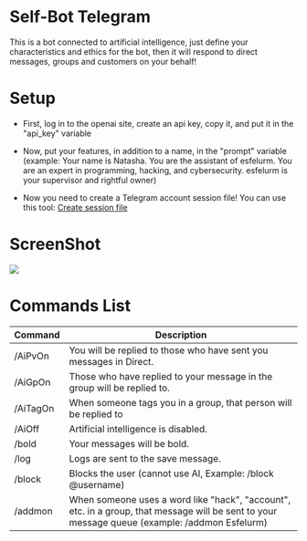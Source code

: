 # Self-Bot Telegram 

This is a bot connected to artificial intelligence, just define your characteristics and ethics for the bot, then it will respond to direct messages, groups and customers on your behalf!

# Setup

- First, log in to the openai site, create an api key, copy it, and put it in the "api_key" variable

- Now, put your features, in addition to a name, in the "prompt" variable (example: Your name is Natasha. You are the assistant of esfelurm. You are an expert in programming, hacking, and cybersecurity. esfelurm is your supervisor and rightful owner) 

- Now you need to create a Telegram account session file! You can use this tool: <a href="https://github.com/Mr-Spect3r/TgAcc-Robber/blob/main/session.py">Create session file</a> 

# ScreenShot

<img src="https://github.com/user-attachments/assets/4d3bc829-2461-4242-bf4a-c38fff481090"> 

# Commands List

<table>
  <thead>
    <tr>
      <th>Command</th>
      <th>Description</th>
    </tr>
  </thead>
  <tbody>
    <tr>
      <td>/AiPvOn</td>
      <td>You will be replied to those who have sent you messages in Direct.</td>
    </tr>
    <tr>
      <td>/AiGpOn</td>
      <td>Those who have replied to your message in the group will be replied to.</td>
    </tr>
    <tr>
      <td>/AiTagOn</td>
      <td>When someone tags you in a group, that person will be replied to</td>
    </tr>
    <tr>
      <td>/AiOff</td>
      <td>Artificial intelligence is disabled.</td>
    </tr>
    <tr>
      <td>/bold</td>
      <td>Your messages will be bold.</td>
    </tr>
    <tr>
    <td>/log</td>
      <td>Logs are sent to the save message.</td>
    </tr>
    <tr>
    <td>/block</td>
      <td>Blocks the user (cannot use AI, Example: /block @username)</td>
    </tr>
    <tr>
    <td>/addmon</td>
      <td>When someone uses a word like "hack", "account", etc. in a group, that message will be sent to your message queue (example: /addmon Esfelurm)</td>
    </tr>
  </tbody>
</table>

